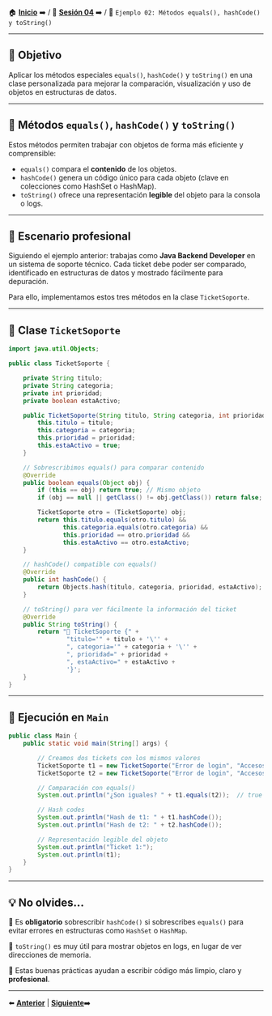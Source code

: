🏠 [**Inicio**](../../Readme.md) ➡️ / 📖 [**Sesión 04**](../Readme.md) ➡️ / 📝 `Ejemplo 02: Métodos equals(), hashCode() y toString()`

---

## 🎯 Objetivo 

Aplicar los métodos especiales `equals()`, `hashCode()` y `toString()` en una clase personalizada para mejorar la comparación, visualización y uso de objetos en estructuras de datos.

---

## 🧠  Métodos `equals()`, `hashCode()` y `toString()`

Estos métodos permiten trabajar con objetos de forma más eficiente y comprensible:

- `equals()` compara el **contenido** de los objetos.
- `hashCode()` genera un código único para cada objeto (clave en colecciones como HashSet o HashMap).
- `toString()` ofrece una representación **legible** del objeto para la consola o logs.

---

## 📌 Escenario profesional

Siguiendo el ejemplo anterior: trabajas como **Java Backend Developer** en un sistema de soporte técnico. Cada ticket debe poder ser comparado, identificado en estructuras de datos y mostrado fácilmente para depuración.

Para ello, implementamos estos tres métodos en la clase `TicketSoporte`.

---

## 🧱 Clase `TicketSoporte`

```java
import java.util.Objects;

public class TicketSoporte {

    private String titulo;
    private String categoria;
    private int prioridad;
    private boolean estaActivo;

    public TicketSoporte(String titulo, String categoria, int prioridad) {
        this.titulo = titulo;
        this.categoria = categoria;
        this.prioridad = prioridad;
        this.estaActivo = true;
    }

    // Sobrescribimos equals() para comparar contenido
    @Override
    public boolean equals(Object obj) {
        if (this == obj) return true; // Mismo objeto
        if (obj == null || getClass() != obj.getClass()) return false;

        TicketSoporte otro = (TicketSoporte) obj;
        return this.titulo.equals(otro.titulo) &&
               this.categoria.equals(otro.categoria) &&
               this.prioridad == otro.prioridad &&
               this.estaActivo == otro.estaActivo;
    }

    // hashCode() compatible con equals()
    @Override
    public int hashCode() {
        return Objects.hash(titulo, categoria, prioridad, estaActivo);
    }

    // toString() para ver fácilmente la información del ticket
    @Override
    public String toString() {
        return "🎫 TicketSoporte {" +
                "titulo='" + titulo + '\'' +
                ", categoria='" + categoria + '\'' +
                ", prioridad=" + prioridad +
                ", estaActivo=" + estaActivo +
                '}';
    }
}
```

---

## 🚀 Ejecución en `Main`

```java
public class Main {
    public static void main(String[] args) {

        // Creamos dos tickets con los mismos valores
        TicketSoporte t1 = new TicketSoporte("Error de login", "Accesos", 1);
        TicketSoporte t2 = new TicketSoporte("Error de login", "Accesos", 1);

        // Comparación con equals()
        System.out.println("¿Son iguales? " + t1.equals(t2));  // true

        // Hash codes
        System.out.println("Hash de t1: " + t1.hashCode());
        System.out.println("Hash de t2: " + t2.hashCode());

        // Representación legible del objeto
        System.out.println("Ticket 1:");
        System.out.println(t1);
    }
}
```

---

## 💡 No olvides...

🔹 Es **obligatorio** sobrescribir `hashCode()` si sobrescribes `equals()` para evitar errores en estructuras como `HashSet` o `HashMap`.

🔹 `toString()` es muy útil para mostrar objetos en logs, en lugar de ver direcciones de memoria.

🔹 Estas buenas prácticas ayudan a escribir código más limpio, claro y **profesional**.

---

⬅️ [**Anterior**](../Ejemplo-01/Readme.md) | [**Siguiente**](../Reto-01/Readme.md)➡️
